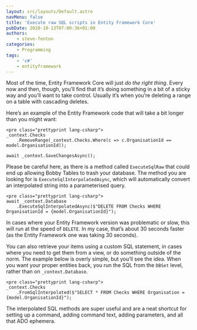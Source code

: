 ```yaml
---
layout: src/layouts/Default.astro
navMenu: false
title: 'Execute raw SQL scripts in Entity Framework Core'
pubDate: 2020-10-13T07:00:36+01:00
authors:
    - steve-fenton
categories:
    - Programming
tags:
    - 'c#'
    - entityframework
---
```


Most of the time, Entity Framework Core will just *do the right thing*. Every now and then, though, you’ll find that it’s doing something in a bit of a sticky way and you’ll want to take control. Usually it’s when you’re deleting a range on a table with cascading deletes.

Here’s an example of the Entity Framework code that will take a bit longer than you might want:

```
<pre class="prettyprint lang-csharp">
_context.Checks
    .RemoveRange(_context.Checks.Where(c => c.OrganisationId == model.OrganisationId));

await _context.SaveChangesAsync();
```
Please be careful here, as there is a method called `ExecuteSqlRaw` that could end up allowing Bobby Tables to trash your database. The method you are looking for is `ExecuteSqlInterpolatedAsync`, which will automatically convert an interpolated string into a parameterised query.

```
<pre class="prettyprint lang-csharp">
await _context.Database
    .ExecuteSqlInterpolatedAsync($"DELETE FROM Checks WHERE OrganisationId = {model.OrganisationId}");
```
In cases where your Entity Framework version was problematic or slow, this will run at the speed of `DELETE`. In my case, that’s about 30 seconds faster (as the Entity Framework one was taking 30 seconds).

You can also retrieve your items using a custom SQL statement, in cases where you need to get them from a view, or do something outside of the norm. The example below is overly simple, but you’ll see the idea. When you want your proper entities back, you run the SQL from the `DBSet` level, rather than on `_context.Database`.

```
<pre class="prettyprint lang-csharp">
_context.Checks
    .FromSqlInterpolated($"SELECT * FROM Checks WHERE Organisation = {model.OrganisationId}");
```
The interpolated SQL methods are super useful and are a neat shortcut for setting up a command, adding command text, adding parameters, and all that ADO ephemera.